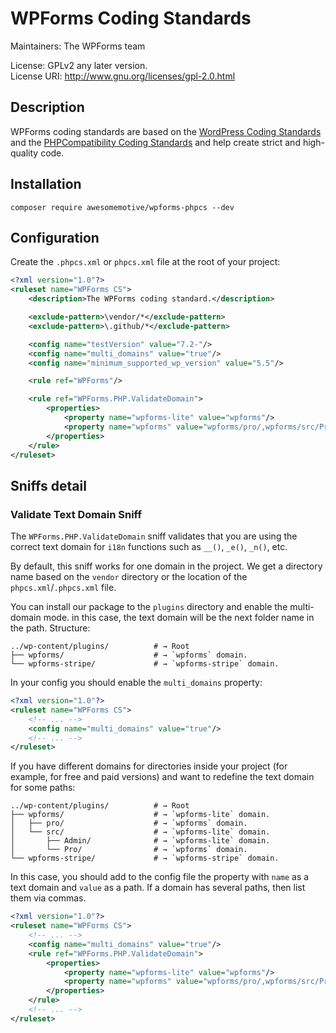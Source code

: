 # WPForms Coding Standards

Maintainers: The WPForms team

License: GPLv2 any later version.<br/>
License URI: http://www.gnu.org/licenses/gpl-2.0.html

## Description

WPForms coding standards are based on the [WordPress Coding Standards](https://github.com/WordPress/WordPress-Coding-Standards) and the [PHPCompatibility Coding Standards](https://github.com/PHPCompatibility/PHPCompatibility) and help create strict and high-quality code.

## Installation

```
composer require awesomemotive/wpforms-phpcs --dev
```

## Configuration

Create the `.phpcs.xml` or `phpcs.xml` file at the root of your project:

```xml
<?xml version="1.0"?>
<ruleset name="WPForms CS">
	<description>The WPForms coding standard.</description>

	<exclude-pattern>\vendor/*</exclude-pattern>
	<exclude-pattern>\.github/*</exclude-pattern>

	<config name="testVersion" value="7.2-"/>
	<config name="multi_domains" value="true"/>
	<config name="minimum_supported_wp_version" value="5.5"/>

	<rule ref="WPForms"/>

	<rule ref="WPForms.PHP.ValidateDomain">
		<properties>
			<property name="wpforms-lite" value="wpforms"/>
			<property name="wpforms" value="wpforms/pro/,wpforms/src/Pro/"/>
		</properties>
	</rule>
</ruleset>
```

## Sniffs detail

### Validate Text Domain Sniff

The `WPForms.PHP.ValidateDomain` sniff validates that you are using the correct text domain for `i18n` functions such as `__()`, `_e()`, `_n()`, etc.

By default, this sniff works for one domain in the project. We get a directory name based on the `vendor` directory or the location of the `phpcs.xml`/`.phpcs.xml` file.

You can install our package to the `plugins` directory and enable the multi-domain mode. in this case, the text domain will be the next folder name in the path. Structure:

```
../wp-content/plugins/          # → Root
├── wpforms/                    # → `wpforms` domain.
└── wpforms-stripe/             # → `wpforms-stripe` domain.
```

In your config you should enable the `multi_domains` property:

```xml
<?xml version="1.0"?>
<ruleset name="WPForms CS">
	<!-- ... -->
	<config name="multi_domains" value="true"/>
	<!-- ... -->
</ruleset>
```

If you have different domains for directories inside your project (for example, for free and paid versions) and want to redefine the text domain for some paths:
```
../wp-content/plugins/          # → Root
├── wpforms/                    # → `wpforms-lite` domain.
│   ├── pro/                    # → `wpforms` domain.
│   └── src/                    # → `wpforms-lite` domain.
│       ├── Admin/              # → `wpforms-lite` domain.
│       └── Pro/                # → `wpforms` domain.
└── wpforms-stripe/             # → `wpforms-stripe` domain.
```

In this case, you should add to the config file the property with `name` as a text domain and `value` as a path. If a domain has several paths, then list them via commas.

```xml
<?xml version="1.0"?>
<ruleset name="WPForms CS">
	<!-- ... -->
	<config name="multi_domains" value="true"/>
	<rule ref="WPForms.PHP.ValidateDomain">
		<properties>
			<property name="wpforms-lite" value="wpforms"/>
			<property name="wpforms" value="wpforms/pro/,wpforms/src/Pro/"/>
		</properties>
	</rule>
	<!-- ... -->
</ruleset>
```
